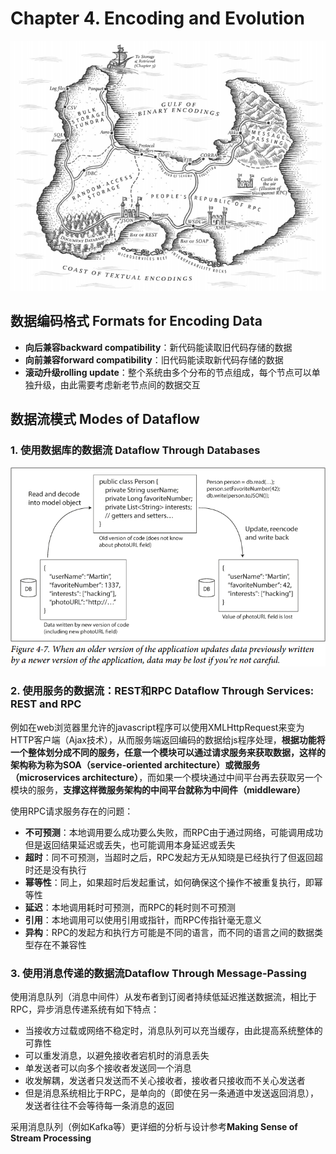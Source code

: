 # Chapter 4. Encoding and Evolution

![cover](images/c4.png)

## 数据编码格式 Formats for Encoding Data

- **向后兼容backward compatibility**：新代码能读取旧代码存储的数据
- **向前兼容forward compatibility**：旧代码能读取新代码存储的数据
- **滚动升级rolling update**：整个系统由多个分布的节点组成，每个节点可以单独升级，由此需要考虑新老节点间的数据交互

## 数据流模式 Modes of Dataflow

### 1. 使用数据库的数据流 Dataflow Through Databases

![4.1](images/4.1.png)

### 2. 使用服务的数据流：REST和RPC Dataflow Through Services: REST and RPC

例如在web浏览器里允许的javascript程序可以使用XMLHttpRequest来变为HTTP客户端（Ajax技术），从而服务端返回编码的数据给js程序处理，**根据功能将一个整体划分成不同的服务，任意一个模块可以通过请求服务来获取数据，这样的架构称为称为SOA（service-oriented architecture）或微服务（microservices architecture）**，而如果一个模块通过中间平台再去获取另一个模块的服务，**支撑这样微服务架构的中间平台就称为中间件（middleware）**

使用RPC请求服务存在的问题：

- **不可预测**：本地调用要么成功要么失败，而RPC由于通过网络，可能调用成功但是返回结果延迟或丢失，也可能调用本身延迟或丢失
- **超时**：同不可预测，当超时之后，RPC发起方无从知晓是已经执行了但返回超时还是没有执行
- **幂等性**：同上，如果超时后发起重试，如何确保这个操作不被重复执行，即幂等性
- **延迟**：本地调用耗时可预测，而RPC的耗时则不可预测
- **引用**：本地调用可以使用引用或指针，而RPC传指针毫无意义
- **异构**：RPC的发起方和执行方可能是不同的语言，而不同的语言之间的数据类型存在不兼容性

### 3. 使用消息传递的数据流Dataflow Through Message-Passing

使用消息队列（消息中间件）从发布者到订阅者持续低延迟推送数据流，相比于RPC，异步消息传递系统有如下特点：

- 当接收方过载或网络不稳定时，消息队列可以充当缓存，由此提高系统整体的可靠性
- 可以重发消息，以避免接收者宕机时的消息丢失
- 单发送者可以向多个接收者发送同一个消息
- 收发解耦，发送者只发送而不关心接收者，接收者只接收而不关心发送者
- 但是消息系统相比于RPC，是单向的（即使在另一条通道中发送返回消息），发送者往往不会等待每一条消息的返回

采用消息队列（例如Kafka等）更详细的分析与设计参考**Making Sense of Stream Processing**
